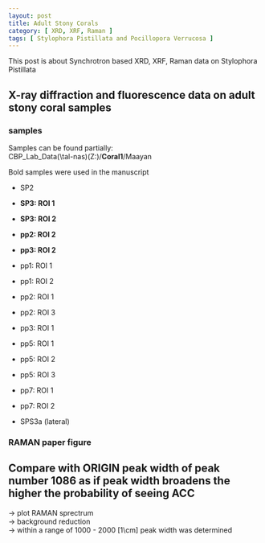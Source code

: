 ```yaml
---
layout: post
title: Adult Stony Corals
category: [ XRD, XRF, Raman ]
tags: [ Stylophora Pistillata and Pocillopora Verrucosa ]
---
```


This post is about Synchrotron based XRD, XRF, Raman data on Stylophora Pistillata

## X-ray diffraction and fluorescence data on adult stony coral samples

### samples
Samples can be found partially: \
CBP_Lab_Data(\\tal-nas)(Z:)/**Coral1**/Maayan

Bold samples were used in the manuscript

- SP2
- **SP3: ROI 1**
- **SP3: ROI 2**


- **pp2: ROI 2**
- **pp3: ROI 2**
- pp1: ROI 1
- pp1: ROI 2
- pp2: ROI 1
- pp2: ROI 3
- pp3: ROI 1
- pp5: ROI 1
- pp5: ROI 2
- pp5: ROI 3
- pp7: ROI 1
- pp7: ROI 2


- SPS3a (lateral)

### RAMAN paper figure ###
 ## Compare with ORIGIN peak width of peak number 1086 as if peak width broadens the higher the probability of seeing ACC ##

  &#8594; plot RAMAN sprectrum \
  &#8594; background reduction \
   &#8594; within a range of 1000 - 2000 [1\cm] peak width was determined
